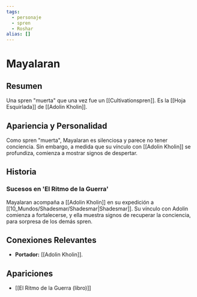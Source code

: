 ```yaml
---
tags:
  - personaje
  - spren
  - Roshar
alias: []
---
```


# Mayalaran

## Resumen
Una spren "muerta" que una vez fue un [[Cultivationspren]]. Es la [[Hoja Esquirlada]] de [[Adolin Kholin]].

## Apariencia y Personalidad
Como spren "muerta", Mayalaran es silenciosa y parece no tener conciencia. Sin embargo, a medida que su vínculo con [[Adolin Kholin]] se profundiza, comienza a mostrar signos de despertar.

## Historia
### Sucesos en 'El Ritmo de la Guerra'
Mayalaran acompaña a [[Adolin Kholin]] en su expedición a [[10_Mundos/Shadesmar/Shadesmar|Shadesmar]]. Su vínculo con Adolin comienza a fortalecerse, y ella muestra signos de recuperar la conciencia, para sorpresa de los demás spren.

## Conexiones Relevantes
* **Portador:** [[Adolin Kholin]].

## Apariciones
* [[El Ritmo de la Guerra (libro)]]
